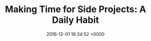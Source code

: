 ---
title: "Making Time for Side Projects: A Daily Habit"
date: 2016-12-01 18:34:52 +0000
url: https://ponyfoo.com/articles/making-time-for-side-projects
---